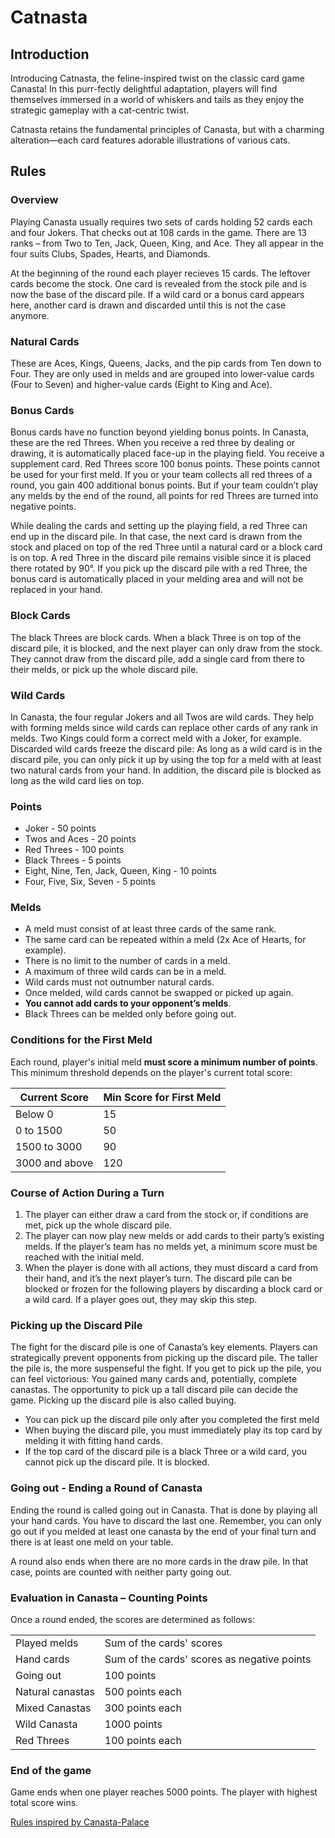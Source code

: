 # Catnasta

## Introduction

Introducing Catnasta, the feline-inspired twist on the classic card game Canasta! In this purr-fectly delightful adaptation, players will find themselves immersed in a world of whiskers and tails as they enjoy the strategic gameplay with a cat-centric twist.

Catnasta retains the fundamental principles of Canasta, but with a charming alteration—each card features adorable illustrations of various cats.

## Rules

### Overview
Playing Canasta usually requires two sets of cards holding 52 cards each and four Jokers. That checks out at 108 cards in the game. There are 13 ranks – from Two to Ten, Jack, Queen, King, and Ace. They all appear in the four suits Clubs, Spades, Hearts, and Diamonds.

At the beginning of the round each player recieves 15 cards. The leftover cards become the stock. One card is revealed from the stock pile and is now the base of the discard pile. If a wild card or a bonus card appears here, another card is drawn and discarded until this is not the case anymore.

### Natural Cards
These are Aces, Kings, Queens, Jacks, and the pip cards from Ten down to Four. They are only used in melds and are grouped into lower-value cards (Four to Seven) and higher-value cards (Eight to King and Ace).

### Bonus Cards
Bonus cards have no function beyond yielding bonus points. In Canasta, these are the red Threes. When you receive a red three by dealing or drawing, it is automatically placed face-up in the playing field. You receive a supplement card. Red Threes score 100 bonus points. These points cannot be used for your first meld. If you or your team collects all red threes of a round, you gain 400 additional bonus points. But if your team couldn’t play any melds by the end of the round, all points for red Threes are turned into negative points.

While dealing the cards and setting up the playing field, a red Three can end up in the discard pile. In that case, the next card is drawn from the stock and placed on top of the red Three until a natural card or a block card is on top. A red Three in the discard pile remains visible since it is placed there rotated by 90°. If you pick up the discard pile with a red Three, the bonus card is automatically placed in your melding area and will not be replaced in your hand.

### Block Cards
The black Threes are block cards. When a black Three is on top of the discard pile, it is blocked, and the next player can only draw from the stock. They cannot draw from the discard pile, add a single card from there to their melds, or pick up the whole discard pile.

### Wild Cards
In Canasta, the four regular Jokers and all Twos are wild cards. They help with forming melds since wild cards can replace other cards of any rank in melds. Two Kings could form a correct meld with a Joker, for example. Discarded wild cards freeze the discard pile: As long as a wild card is in the discard pile, you can only pick it up by using the top for a meld with at least two natural cards from your hand. In addition, the discard pile is blocked as long as the wild card lies on top.

### Points
- Joker - 50 points
- Twos and Aces - 20 points
- Red Threes - 100 points
- Black Threes - 5 points
- Eight, Nine, Ten, Jack, Queen, King - 10 points
- Four, Five, Six, Seven - 5 points

### Melds
- A meld must consist of at least three cards of the same rank.
- The same card can be repeated within a meld (2x Ace of Hearts, for example).
- There is no limit to the number of cards in a meld.
- A maximum of three wild cards can be in a meld.
- Wild cards must not outnumber natural cards.
- Once melded, wild cards cannot be swapped or picked up again.
- **You cannot add cards to your opponent’s melds**.
- Black Threes can be melded only before going out.

### Conditions for the First Meld
Each round, player's initial meld **must score a minimum number of points**. This minimum threshold depends on the player's current total score:

| Current Score | Min Score for First Meld |
| ---------------- | ---------------------------- | 
| Below 0 | 15 |
| 0 to 1500 | 50 |
| 1500 to 3000 | 90 |
| 3000 and above | 120 |

### Course of Action During a Turn
1. The player can either draw a card from the stock or, if conditions are met, pick up the whole discard pile.
2. The player can now play new melds or add cards to their party’s existing melds. If the player’s team has no melds yet, a minimum score must be reached with the initial meld.
3. When the player is done with all actions, they must discard a card from their hand, and it’s the next player’s turn. The discard pile can be blocked or frozen for the following players by discarding a block card or a wild card. If a player goes out, they may skip this step.

### Picking up the Discard Pile
The fight for the discard pile is one of Canasta’s key elements. Players can strategically prevent opponents from picking up the discard pile. The taller the pile is, the more suspenseful the fight. If you get to pick up the pile, you can feel victorious: You gained many cards and, potentially, complete canastas. The opportunity to pick up a tall discard pile can decide the game. Picking up the discard pile is also called buying.

- You can pick up the discard pile only after you completed the first meld
- When buying the discard pile, you must immediately play its top card by melding it with fitting hand cards.
- If the top card of the discard pile is a black Three or a wild card, you cannot pick up the discard pile. It is blocked.

### Going out - Ending a Round of Canasta
Ending the round is called going out in Canasta. That is done by playing all your hand cards. You have to discard the last one. Remember, you can only go out if you melded at least one canasta by the end of your final turn and there is at least one meld on your table.

A round also ends when there are no more cards in the draw pile. In that case, points are counted with neither party going out.

### Evaluation in Canasta – Counting Points
Once a round ended, the scores are determined as follows:

| | |
| -- | -- |
| Played melds | Sum of the cards' scores |
| Hand cards | Sum of the cards' scores as negative points |
| Going out | 100 points |
| Natural canastas | 500 points each |
| Mixed Canastas | 300 points each |
| Wild Canasta | 1000 points |
| Red Threes | 100 points each |


### End of the game 
Game ends when one player reaches 5000 points. The player with highest total score wins.


[Rules inspired by Canasta-Palace](https://www.canasta-palace.com/a-quick-explanation-of-canasta/)
